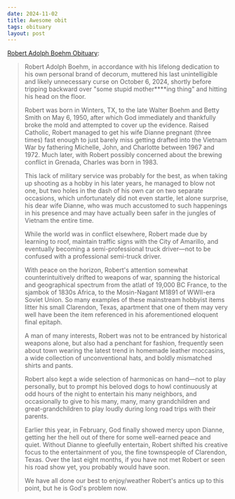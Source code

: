 ```yaml
---
date: 2024-11-02 
title: Awesome obit
tags: obituary
layout: post
---
```


[Robert Adolph Boehm Obituary](https://www.robertsonfuneral.com/obituaries/Robert-Boehm-2/#!/Obituary):

> Robert Adolph Boehm, in accordance with his lifelong dedication to his own personal brand of decorum, muttered his last unintelligible and likely unnecessary curse on October 6, 2024, shortly before tripping backward over "some stupid mother****ing thing" and hitting his head on the floor.
> 
> Robert was born in Winters, TX, to the late Walter Boehm and Betty Smith on May 6, 1950, after which God immediately and thankfully broke the mold and attempted to cover up the evidence. Raised Catholic, Robert managed to get his wife Dianne pregnant (three times) fast enough to just barely miss getting drafted into the Vietnam War by fathering Michelle, John, and Charlotte between 1967 and 1972. Much later, with Robert possibly concerned about the brewing conflict in Grenada, Charles was born in 1983.
> 
> This lack of military service was probably for the best, as when taking up shooting as a hobby in his later years, he managed to blow not one, but two holes in the dash of his own car on two separate occasions, which unfortunately did not even startle, let alone surprise, his dear wife Dianne, who was much accustomed to such happenings in his presence and may have actually been safer in the jungles of Vietnam the entire time.
> 
> While the world was in conflict elsewhere, Robert made due by learning to roof, maintain traffic signs with the City of Amarillo, and eventually becoming a semi-professional truck driver—not to be confused with a professional semi-truck driver.
> 
> With peace on the horizon, Robert's attention somewhat counterintuitively drifted to weapons of war, spanning the historical and geographical spectrum from the atlatl of 19,000 BC France, to the sjambok of 1830s Africa, to the Mosin-Nagant M1891 of WWII-era Soviet Union. So many examples of these mainstream hobbyist items litter his small Clarendon, Texas, apartment that one of them may very well have been the item referenced in his aforementioned eloquent final epitaph.
> 
> A man of many interests, Robert was not to be entranced by historical weapons alone, but also had a penchant for fashion, frequently seen about town wearing the latest trend in homemade leather moccasins, a wide collection of unconventional hats, and boldly mismatched shirts and pants.
> 
> Robert also kept a wide selection of harmonicas on hand—not to play personally, but to prompt his beloved dogs to howl continuously at odd hours of the night to entertain his many neighbors, and occasionally to give to his many, many, many grandchildren and great-grandchildren to play loudly during long road trips with their parents.
> 
> Earlier this year, in February, God finally showed mercy upon Dianne, getting her the hell out of there for some well-earned peace and quiet. Without Dianne to gleefully entertain, Robert shifted his creative focus to the entertainment of you, the fine townspeople of Clarendon, Texas. Over the last eight months, if you have not met Robert or seen his road show yet, you probably would have soon.
> 
> We have all done our best to enjoy/weather Robert's antics up to this point, but he is God's problem now.